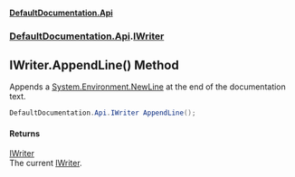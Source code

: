 #### [DefaultDocumentation\.Api](../../../index.md 'index')
### [DefaultDocumentation\.Api](../../../index.md#DefaultDocumentation.Api 'DefaultDocumentation\.Api').[IWriter](index.md 'DefaultDocumentation\.Api\.IWriter')

## IWriter\.AppendLine\(\) Method

Appends a [System\.Environment\.NewLine](https://docs.microsoft.com/en-us/dotnet/api/System.Environment.NewLine 'System\.Environment\.NewLine') at the end of the documentation text\.

```csharp
DefaultDocumentation.Api.IWriter AppendLine();
```

#### Returns
[IWriter](index.md 'DefaultDocumentation\.Api\.IWriter')  
The current [IWriter](index.md 'DefaultDocumentation\.Api\.IWriter')\.